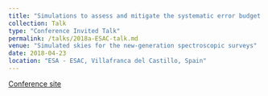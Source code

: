 ```yaml
---
title: "Simulations to assess and mitigate the systematic error budget of Euclid"
collection: Talk
type: "Conference Invited Talk"
permalink: /talks/2018a-ESAC-talk.md
venue: "Simulated skies for the new-generation spectroscopic surveys"
date: 2018-04-23
location: "ESA - ESAC, Villafranca del Castillo, Spain"
---
```


[Conference site](https://www.cosmos.esa.int/web/simulated-skies)

